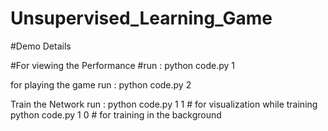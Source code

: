 # Unsupervised_Learning_Game
#Demo Details

#For viewing the Performance
#run : python code.py 1

for playing the game
run : python code.py 2

Train the Network
run : python code.py 1 1 # for visualization while training
      python code.py 1 0 # for training in the background
